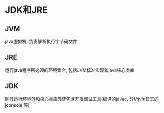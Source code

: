 # JDK和JRE



## JVM

java虚拟机, 负责解析执行字节码文件



## JRE

运行java程序所必须的环境集合, 包括JVM标准实现和java核心类库



## JDK

除开运行环境外和核心类库外还包含开发调试工具(编译的javac, 分析jvm日志的jconsole 等)

